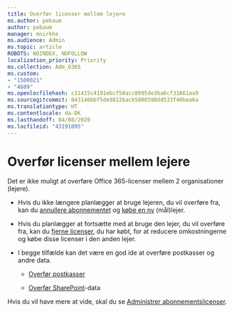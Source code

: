 ```yaml
---
title: Overfør licenser mellem lejere
ms.author: pebaum
author: pebaum
manager: mnirkhe
ms.audience: Admin
ms.topic: article
ROBOTS: NOINDEX, NOFOLLOW
localization_priority: Priority
ms.collection: Adm_O365
ms.custom:
- "1500021"
- "4689"
ms.openlocfilehash: c31415c4191ebcf50acc8095de3ba6cf31661aa9
ms.sourcegitcommit: 843146bbf5de98126acb5808598dd533f40bea6a
ms.translationtype: HT
ms.contentlocale: da-DK
ms.lasthandoff: 04/08/2020
ms.locfileid: "43191095"
---
```

# <a name="transfer-licenses-between-tenants"></a>Overfør licenser mellem lejere

Det er ikke muligt at overføre Office 365-licenser mellem 2 organisationer (lejere). 

- Hvis du ikke længere planlægger at bruge lejeren, du vil overføre fra, kan du [annullere abonnementet](https://admin.microsoft.com/Adminportal/Home?source=applauncher#/subscriptions) og [købe en ny](https://products.office.com/compare-all-microsoft-office-products-b?rtc=1&activetab=tab:primaryr2) (mål)lejer.

- Hvis du planlægger at fortsætte med at bruge den lejer, du vil overføre fra, kan du [fjerne licenser](https://docs.microsoft.com/microsoft-365/commerce/licenses/buy-licenses?view=o365-worldwide), du har købt, for at reducere omkostningerne og købe disse licenser i den anden lejer.

- I begge tilfælde kan det være en god ide at overføre postkasser og andre data.

    - [Overfør postkasser](https://docs.microsoft.com/Exchange/mailbox-migration/migrate-mailboxes-across-tenants)

    - [Overfør SharePoint](https://aka.ms/modernSpoAdminCenter/CloudContentMigrations)-data

Hvis du vil have mere at vide, skal du se [Administrer abonnementslicenser](https://docs.microsoft.com/microsoft-365/commerce/licenses/buy-licenses?view=o365-worldwide).
